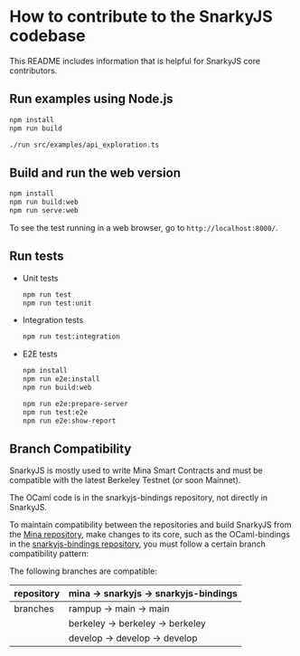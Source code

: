 # How to contribute to the SnarkyJS codebase

This README includes information that is helpful for SnarkyJS core contributors.

## Run examples using Node.js

```sh
npm install
npm run build

./run src/examples/api_exploration.ts
```

## Build and run the web version

```sh
npm install
npm run build:web
npm run serve:web
```

To see the test running in a web browser, go to `http://localhost:8000/`.

## Run tests

- Unit tests

  ```sh
  npm run test
  npm run test:unit
  ```

- Integration tests

  ```sh
  npm run test:integration
  ```

- E2E tests

  ```sh
  npm install
  npm run e2e:install
  npm run build:web

  npm run e2e:prepare-server
  npm run test:e2e
  npm run e2e:show-report
  ```

## Branch Compatibility

SnarkyJS is mostly used to write Mina Smart Contracts and must be compatible with the latest Berkeley Testnet (or soon Mainnet). 

The OCaml code is in the snarkyjs-bindings repository, not directly in SnarkyJS. 

To maintain compatibility between the repositories and build SnarkyJS from the [Mina repository](https://github.com/MinaProtocol/mina), make changes to its core, such as the OCaml-bindings in the [snarkyjs-bindings repository](https://github.com/o1-labs/snarkyjs-bindings), you must follow a certain branch compatibility pattern:

The following branches are compatible:

| repository | mina -> snarkyjs -> snarkyjs-bindings |
| ---------- | ------------------------------------- |
| branches   | rampup -> main -> main                |
|            | berkeley -> berkeley -> berkeley      |
|            | develop -> develop -> develop         |
